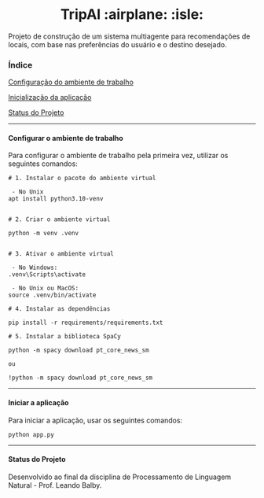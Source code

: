<h1 align="center">TripAI :airplane: :isle: </h1>

Projeto de construção de um sistema multiagente para recomendações de locais, com base nas preferências do usuário e o destino desejado.

### Índice

[Configuração do ambiente de trabalho](#Configurar-o-ambiente-de-trabalho)

[Inicialização da aplicação](#Iniciar-a-aplicação)

[Status do Projeto](#status-do-Projeto)


------
#### Configurar o ambiente de trabalho

Para configurar o ambiente de trabalho pela primeira vez, utilizar os seguintes comandos:

```
# 1. Instalar o pacote do ambiente virtual

 - No Unix
apt install python3.10-venv


# 2. Criar o ambiente virtual

python -m venv .venv


# 3. Ativar o ambiente virtual
 
 - No Windows:
.venv\Scripts\activate

 - No Unix ou MacOS:
source .venv/bin/activate

# 4. Instalar as dependências

pip install -r requirements/requirements.txt

# 5. Instalar a biblioteca SpaCy

python -m spacy download pt_core_news_sm

ou

!python -m spacy download pt_core_news_sm
```
------
#### Iniciar a aplicação

Para iniciar a aplicação, usar os seguintes comandos:

```
python app.py
```

------
#### Status do Projeto

Desenvolvido ao final da disciplina de Processamento de Linguagem Natural - Prof. Leando Balby.